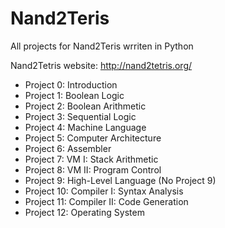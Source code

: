 # Nand2Teris

All projects for Nand2Teris wrriten in Python

Nand2Tetris website: http://nand2tetris.org/

* Project 0: Introduction  
* Project 1: Boolean Logic  
* Project 2: Boolean Arithmetic  
* Project 3: Sequential Logic  
* Project 4: Machine Language  
* Project 5: Computer Architecture  
* Project 6: Assembler  
* Project 7: VM I: Stack Arithmetic  
* Project 8: VM II: Program Control  
* Project 9: High-Level Language  (No Project 9) 
* Project 10: Compiler I: Syntax Analysis  
* Project 11: Compiler II: Code Generation  
* Project 12: Operating System  